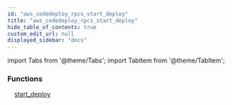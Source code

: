 ```yaml
---
id: "aws_codedeploy_rpcs_start_deploy"
title: "aws_codedeploy_rpcs_start_deploy"
hide_table_of_contents: true
custom_edit_url: null
displayed_sidebar: "docs"
---
```


import Tabs from '@theme/Tabs';
import TabItem from '@theme/TabItem';

<Tabs>
  <TabItem value="Components" label="Components" default>

### Functions
    [start_deploy](../../aws/tables/aws_codedeploy_rpcs_start_deploy.StartDeployRPC)

</TabItem>
  <TabItem value="Code examples" label="Code examples">

</TabItem>
</Tabs>
